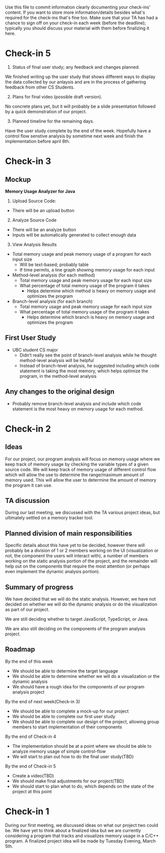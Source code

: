 Use this file to commit information clearly documenting your check-ins' content. If you want to store more information/details besides what's required for the check-ins that's fine too. Make sure that your TA has had a chance to sign off on your check-in each week (before the deadline); typically you should discuss your material with them before finalizing it here.

# Check-in 5
1. Status of final user study; any feedback and changes planned.

We finished writing up the user study that shows different ways to display the data collected by our anlaysis and are in the process of gathering    
feedback from other CS Students. 

2. Plans for final video (possible draft version).

No concrete plans yet, but it will probably be a slide presentation followed by a quick demonstration of our project.

3. Planned timeline for the remaining days.

Have the user study complete by the end of the week. Hopefully have a control flow senstive analysis by sometime next week and finish the implementation before april 8th.


# Check-in 3

## Mockup

**Memory Usage Analyzer for Java**
1. Upload Source Code:
  - There will be an upload button 
2. Analyze Source Code
  - There will be an analyze button
  - Inputs will be automatically generated to collect enough data
3. View Analysis Results
  - Total memory usage and peak memory usage of a program for each input size
    - Will be text-based; probably table
    - If time permits, a line graph showing memory usage for each input
  - Method-level analysis (for each method)
    - Total memory usage and peak memory usage for each input size
    - What percentage of total memory usage of the program it takes 
        - Helps determine which method is heavy on memory usage and optimizes the program
  - Branch-level analysis (for each branch)
    - Total memory usage and peak memory usage for each input size
    - What percentage of total memory usage of the program it takes 
        - Helps determine which branch is heavy on memory usage and optimizes the program

## First User Study
- UBC student CS major
  - Didn’t really see the point of branch-level analysis while he thought method-level analysis will be helpful
  - Instead of branch-level analysis, he suggested including which code statement is taking the most memory, which helps optimize the program, in the method-level analysis

## Any changes to the original design
- Probably remove branch-level analysis and include which code statement is the most heavy on memory usage for each method.


# Check-in 2

## Ideas
For our project, our program analysis will focus on memory usage where we keep track of memory usage by checking the variable types of a given source code. We will keep track of memory usage of different control flow which will allow the use to determine the range/maximum amount of memory used. This will allow the user to determine the amount of memory the program it can use.

## TA discussion
During our last meeting, we discussed with the TA various project ideas, but ultimately settled on a memory tracker tool.

## Planned division of main responsibilities
Specific details about this have yet to be decided, however there will probably be a division of 1 or 2 members working on the UI (visualization or not, the component the users will interact with), a number of members working on the static analysis portion of the project, and the remainder will help out on the components that require the most attention (or perhaps even implement the dynamic analysis portion).

## Summary of progress
We have decided that we will do the static analysis. However, we have not decided on whether we will do the dynamic analysis or do the visualization as part of our project. 

We are still deciding whether to target JavaScript, TypeScript, or Java.

We are also still deciding on the components of the program analysis project.

## Roadmap

By the end of this week
- We should be able to determine the target language
- We should be able to determine whether we will do a visualization or the dynamic analysis
- We should have a rough idea for the components of our program analysis project

By the end of next week(Check-in 3)
- We should be able to complete a mock-up for our project
- We should be able to complete our first user study
- We should be able to complete our design of the project, allowing group members to start implementation of their components

By the end of Check-in 4
- The implementation should be at a point where we should be able to analyze memory usage of simple control-flow
- We will start to plan out how to do the final user study(TBD)

By the end of Check-in 5
- Create a video(TBD)
- We should make final adjustments for our project(TBD)
- We should start to plan what to do, which depends on the state of the project at this point

# Check-in 1
During our first meeting, we discussed ideas on what our project two could be.  We have yet to think about a finalized idea but we are currently considering a program that tracks and visualizes memory usage in a C/C++ program.  A finalized project idea will be made by Tuesday Evening, March 5th.
